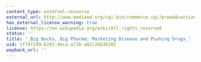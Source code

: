 ```yaml
---
content_type: external-resource
external_url: http://www.mediaed.org/cgi-bin/commerce.cgi?preadd=action&key=224
has_external_license_warning: true
license: https://en.wikipedia.org/wiki/All_rights_reserved
status: ''
title: '_Big Bucks, Big Pharma: Marketing Disease and Pushing Drugs_'
uid: 1ff4f299-b293-4eca-a728-a82c26b36202
wayback_url: ''
---
```

